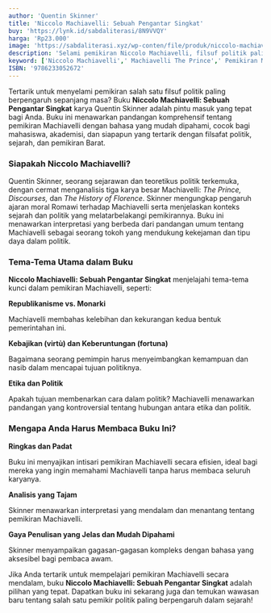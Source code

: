 ```yaml
---
author: 'Quentin Skinner'
title: 'Niccolo Machiavelli: Sebuah Pengantar Singkat'
buy: 'https://lynk.id/sabdaliterasi/8N9VVQY'
harga: 'Rp23.000'
image: 'https://sabdaliterasi.xyz/wp-conten/file/produk/niccolo-machiavelli-sebuah-pengantar-singkat.jpg'
description: 'Selami pemikiran Niccolo Machiavelli, filsuf politik paling berpengaruh! Temukan  biografi dan analisis karyanya dalam buku Niccolo Machiavelli: Sebuah Pengantar Singkat karya Quentin Skinner.'
keyword: ['Niccolo Machiavelli',' Machiavelli The Prince',' Pemikiran Machiavelli',' Filsuf Politik',' Quentin Skinner']
ISBN: '9786233052672'
---
```

<p>Tertarik untuk menyelami pemikiran salah satu filsuf politik paling berpengaruh sepanjang masa? Buku <strong>Niccolo Machiavelli: Sebuah Pengantar Singkat</strong> karya Quentin Skinner adalah pintu masuk yang tepat bagi Anda. Buku ini menawarkan pandangan komprehensif tentang pemikiran Machiavelli dengan bahasa yang mudah dipahami, cocok bagi mahasiswa, akademisi, dan siapapun yang tertarik dengan filsafat politik, sejarah, dan pemikiran Barat.</p><h3>Siapakah Niccolo Machiavelli?</h3><p>Quentin Skinner, seorang sejarawan dan teoretikus politik terkemuka, dengan cermat menganalisis tiga karya besar Machiavelli: <em>The Prince, Discourses,</em> dan <em>The History of Florence</em>. Skinner mengungkap pengaruh ajaran moral Romawi terhadap Machiavelli serta menjelaskan konteks sejarah dan politik yang melatarbelakangi pemikirannya. Buku ini menawarkan interpretasi yang berbeda dari pandangan umum tentang Machiavelli sebagai seorang tokoh yang mendukung kekejaman dan tipu daya dalam politik.</p><h3>Tema-Tema Utama dalam Buku</h3><p><strong>Niccolo Machiavelli: Sebuah Pengantar Singkat</strong> menjelajahi tema-tema kunci dalam pemikiran Machiavelli, seperti:</p><p><strong>Republikanisme vs. Monarki</strong></p><p>Machiavelli membahas kelebihan dan kekurangan kedua bentuk pemerintahan ini.</p><p><strong>Kebajikan (virtù) dan Keberuntungan (fortuna)</strong></p><p>Bagaimana seorang pemimpin harus menyeimbangkan kemampuan dan nasib dalam mencapai tujuan politiknya.</p><p><strong>Etika dan Politik</strong></p><p>Apakah tujuan membenarkan cara dalam politik? Machiavelli menawarkan pandangan yang kontroversial tentang hubungan antara etika dan politik.</p><h3>Mengapa Anda Harus Membaca Buku Ini?</h3><p><strong>Ringkas dan Padat</strong> </p><p>Buku ini menyajikan intisari pemikiran Machiavelli secara efisien, ideal bagi mereka yang ingin memahami Machiavelli tanpa harus membaca seluruh karyanya.</p><p><strong>Analisis yang Tajam</strong></p><p>Skinner menawarkan interpretasi yang mendalam dan menantang tentang pemikiran Machiavelli.</p><p><strong>Gaya Penulisan yang Jelas dan Mudah Dipahami</strong></p><p>Skinner menyampaikan gagasan-gagasan kompleks dengan bahasa yang aksesibel bagi pembaca awam.</p><p>Jika Anda tertarik untuk mempelajari pemikiran Machiavelli secara mendalam, buku <strong>Niccolo Machiavelli: Sebuah Pengantar Singkat</strong> adalah pilihan yang tepat. Dapatkan buku ini sekarang juga dan temukan wawasan baru tentang salah satu pemikir politik paling berpengaruh dalam sejarah!</p>